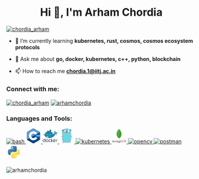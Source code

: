 <h1 align="center">Hi 👋, I'm Arham Chordia</h1>
<p align="left"> <a href="https://twitter.com/chordia_arham" target="blank"><img src="https://img.shields.io/twitter/follow/chordia_arham?logo=twitter&style=for-the-badge" alt="chordia_arham" /></a> </p>


- 🌱 I’m currently learning **kubernetes, rust, cosmos, cosmos ecosystem protocols**

- 💬 Ask me about **go, docker, kubernetes, c++, python, blockchain**

- 📫 How to reach me **chordia.1@iitj.ac.in**

<h3 align="left">Connect with me:</h3>
<p align="left">
<a href="https://twitter.com/chordia_arham" target="blank"><img align="center" src="https://raw.githubusercontent.com/rahuldkjain/github-profile-readme-generator/master/src/images/icons/Social/twitter.svg" alt="chordia_arham" height="30" width="40" /></a>
<a href="https://linkedin.com/in/arhamchordia" target="blank"><img align="center" src="https://raw.githubusercontent.com/rahuldkjain/github-profile-readme-generator/master/src/images/icons/Social/linked-in-alt.svg" alt="arhamchordia" height="30" width="40" /></a>


<h3 align="left">Languages and Tools:</h3>
<p align="left"> <a href="https://www.gnu.org/software/bash/" target="_blank" rel="noreferrer"> <img src="https://www.vectorlogo.zone/logos/gnu_bash/gnu_bash-icon.svg" alt="bash" width="40" height="40"/> </a> <a href="https://www.w3schools.com/cpp/" target="_blank" rel="noreferrer"> <img src="https://raw.githubusercontent.com/devicons/devicon/master/icons/cplusplus/cplusplus-original.svg" alt="cplusplus" width="40" height="40"/> </a> <a href="https://www.docker.com/" target="_blank" rel="noreferrer"> <img src="https://raw.githubusercontent.com/devicons/devicon/master/icons/docker/docker-original-wordmark.svg" alt="docker" width="40" height="40"/> </a> <a href="https://golang.org" target="_blank" rel="noreferrer"> <img src="https://raw.githubusercontent.com/devicons/devicon/master/icons/go/go-original.svg" alt="go" width="40" height="40"/> </a> <a href="https://kubernetes.io" target="_blank" rel="noreferrer"> <img src="https://www.vectorlogo.zone/logos/kubernetes/kubernetes-icon.svg" alt="kubernetes" width="40" height="40"/> </a> <a href="https://www.mongodb.com/" target="_blank" rel="noreferrer"> <img src="https://raw.githubusercontent.com/devicons/devicon/master/icons/mongodb/mongodb-original-wordmark.svg" alt="mongodb" width="40" height="40"/> </a> <a href="https://opencv.org/" target="_blank" rel="noreferrer"> <img src="https://www.vectorlogo.zone/logos/opencv/opencv-icon.svg" alt="opencv" width="40" height="40"/> </a> <a href="https://postman.com" target="_blank" rel="noreferrer"> <img src="https://www.vectorlogo.zone/logos/getpostman/getpostman-icon.svg" alt="postman" width="40" height="40"/> </a> <a href="https://www.python.org" target="_blank" rel="noreferrer"> <img src="https://raw.githubusercontent.com/devicons/devicon/master/icons/python/python-original.svg" alt="python" width="40" height="40"/> </a> 

<!---
<p>&nbsp;<img align="center" src="https://github-readme-stats.vercel.app/api?username=arhamchordia&show_icons=true&locale=en" alt="arhamchordia" /></p>
-->


<p><img align="center" src="https://github-readme-streak-stats.herokuapp.com/?user=arhamchordia&" alt="arhamchordia" /></p>

